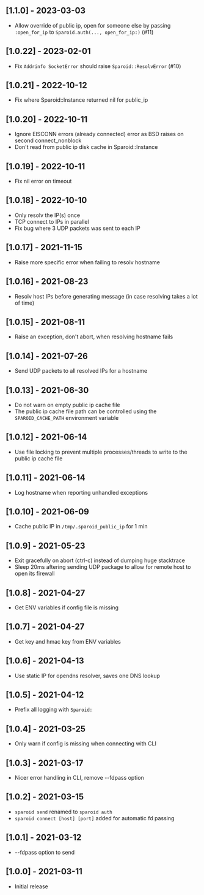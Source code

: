 ## [1.1.0] - 2023-03-03

- Allow override of public ip, open for someone else by passing `:open_for_ip` to `Sparoid.auth(..., open_for_ip:)` (#11)

## [1.0.22] - 2023-02-01

- Fix `Addrinfo SocketError` should raise `Sparoid::ResolvError` (#10)

## [1.0.21] - 2022-10-12

- Fix where Sparoid::Instance returned nil for public_ip

## [1.0.20] - 2022-10-11

- Ignore EISCONN errors (already connected) error as BSD raises on second connect_nonblock
- Don't read from public ip disk cache in Sparoid::Instance

## [1.0.19] - 2022-10-11

- Fix nil error on timeout

## [1.0.18] - 2022-10-10

- Only resolv the IP(s) once
- TCP connect to IPs in parallel
- Fix bug where 3 UDP packets was sent to each IP

## [1.0.17] - 2021-11-15

- Raise more specific error when failing to resolv hostname

## [1.0.16] - 2021-08-23

- Resolv host IPs before generating message (in case resolving takes a lot of time)

## [1.0.15] - 2021-08-11

- Raise an exception, don't abort, when resolving hostname fails

## [1.0.14] - 2021-07-26

- Send UDP packets to all resolved IPs for a hostname

## [1.0.13] - 2021-06-30

- Do not warn on empty public ip cache file
- The public ip cache file path can be controlled using the `SPAROID_CACHE_PATH` environment variable

## [1.0.12] - 2021-06-14

- Use file locking to prevent multiple processes/threads to write to the public ip cache file

## [1.0.11] - 2021-06-14

- Log hostname when reporting unhandled exceptions

## [1.0.10] - 2021-06-09

- Cache public IP in `/tmp/.sparoid_public_ip` for 1 min

## [1.0.9] - 2021-05-23

- Exit gracefully on abort (ctrl-c) instead of dumping huge stacktrace
- Sleep 20ms aftering sending UDP package to allow for remote host to open its firewall

## [1.0.8] - 2021-04-27

- Get ENV variables if config file is missing

## [1.0.7] - 2021-04-27

- Get key and hmac key from ENV variables

## [1.0.6] - 2021-04-13

- Use static IP for opendns resolver, saves one DNS lookup

## [1.0.5] - 2021-04-12

- Prefix all logging with `Sparoid: `

## [1.0.4] - 2021-03-25

- Only warn if config is missing when connecting with CLI

## [1.0.3] - 2021-03-17

- Nicer error handling in CLI, remove --fdpass option

## [1.0.2] - 2021-03-15

- `sparoid send` renamed to `sparoid auth`
- `sparoid connect [host] [port]` added for automatic fd passing

## [1.0.1] - 2021-03-12

- --fdpass option to send

## [1.0.0] - 2021-03-11

- Initial release
